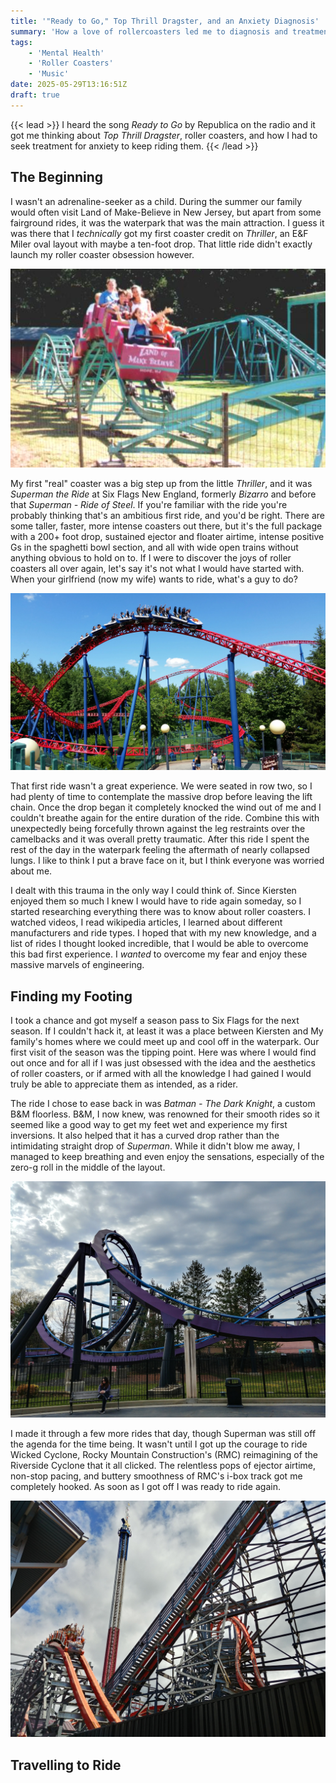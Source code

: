 ```yaml
---
title: '"Ready to Go," Top Thrill Dragster, and an Anxiety Diagnosis'
summary: 'How a love of rollercoasters led me to diagnosis and treatment for depression and anxiety'
tags:
    - 'Mental Health'
    - 'Roller Coasters'
    - 'Music'
date: 2025-05-29T13:16:51Z
draft: true
---
```


{{< lead >}}
I heard the song *Ready to Go* by Republica on the radio and it got me thinking about
*Top Thrill Dragster*, roller coasters, and how I had to seek treatment for anxiety to
keep riding them.
{{< /lead >}}

## The Beginning

I wasn't an adrenaline-seeker as a child. During the summer our family would often visit
Land of Make-Believe in New Jersey, but apart from some fairground rides, it was
the waterpark that was the main attraction. I guess it was there that I *technically* got
my first coaster credit on *Thriller*, an E&F Miler oval layout with maybe a ten-foot drop.
That little ride didn't exactly launch my roller coaster obsession however.

![Thriller at Land of Make Believe - Photo by Sue Barry on [RCDB](https://rcdb.com/404.htm#p=7885)](thriller_sue_barry.png "Thriller at Land of Make Believe - Photo by Sue Barry on *RCDB* https://rcdb.com/404.htm#p=7885")

My first "real" coaster was a big step up from the little *Thriller*, and it was
*Superman the Ride* at Six Flags New England, formerly *Bizarro* and before that
*Superman - Ride of Steel*. If you're familiar with the ride you're probably thinking
that's an ambitious first ride, and you'd be right. There are some taller, faster,
more intense coasters out there, but it's the full package with a 200+ foot drop,
sustained ejector and floater airtime, intense positive Gs in the spaghetti bowl section,
and all with wide open trains without anything obvious to hold on to. If I were to discover
the joys of roller coasters all over again, let's say it's not what I would have started with.
When your girlfriend (now my wife) wants to ride, what's a guy to do?

![Superman the Ride at Six Flags New England - My Photo](superman.webp "Superman the Ride at Six Flags New England - My Photo")

That first ride wasn't a great experience. We were seated in row two, so I had plenty of
time to contemplate the massive drop before leaving the lift chain. Once the drop began
it completely knocked the wind out of me and I couldn't breathe again for the entire
duration of the ride. Combine this with unexpectedly being forcefully thrown against
the leg restraints over the camelbacks and it was overall pretty traumatic. After
this ride I spent the rest of the day in the waterpark feeling the aftermath of nearly
collapsed lungs. I like to think I put a brave face on it, but I think everyone was
worried about me.

I dealt with this trauma in the only way I could think of. Since Kiersten enjoyed them so
much I knew I would have to ride again someday, so I started researching everything there
was to know about roller coasters. I watched videos, I read wikipedia articles, I learned
about different manufacturers and ride types. I hoped that with my new knowledge, and a
list of rides I thought looked incredible, that I would be able to overcome this bad
first experience. I *wanted* to overcome my fear and enjoy these massive marvels of
engineering.

## Finding my Footing

I took a chance and got myself a season pass to Six Flags for the next season. If I couldn't
hack it, at least it was a place between Kiersten and My family's homes where we could meet
up and cool off in the waterpark. Our first visit of the season was the tipping point. Here
was where I would find out once and for all if I was just obsessed with the idea and the
aesthetics of roller coasters, or if armed with all the knowledge I had gained I would truly
be able to appreciate them as intended, as a rider.

The ride I chose to ease back in was *Batman - The Dark Knight*, a custom B&M floorless. B&M,
I now knew, was renowned for their smooth rides so it seemed like a good way to get my feet wet
and experience my first inversions. It also helped that it has a curved drop rather than the 
intimidating straight drop of *Superman*. While it didn't blow me away, I managed to keep breathing
and even enjoy the sensations, especially of the zero-g roll in the middle of the layout.

![Batman the Dark Knight's interlocking corkscrews](batman_corkscrew.jpg "Batman the Dark Knight's interlocking corkscrew element - My Photo")

I made it through a few more rides that day, though Superman was still off the agenda for
the time being. It wasn't until I got up the courage to ride Wicked Cyclone, Rocky Mountain
Construction's (RMC) reimagining of the Riverside Cyclone that it all clicked. The relentless
pops of ejector airtime, non-stop pacing, and buttery smoothness of RMC's i-box track got me
completely hooked. As soon as I got off I was ready to ride again.

![Wicked Cyclone's lift, 200-degree stall, and Double-down](wicked_cyclone.jpg "Wicked Cyclone's lift, 200-degree stall, and Double-down")

## Travelling to Ride

